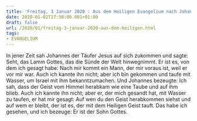 ```yaml
---
title: 'Freitag, 3 Januar 2020 : Aus dem Heiligen Evangelium nach Johannes - Joh 1,29-34.'
date: 2020-01-02T17:58:00.001+01:00
draft: false
url: /2020/01/freitag-3-januar-2020-aus-dem-heiligen.html
tags: 
- EVANGELIUM
---
```


In jener Zeit sah Johannes der Täufer Jesus auf sich zukommen und sagte: Seht, das Lamm Gottes, das die Sünde der Welt hinwegnimmt. Er ist es, von dem ich gesagt habe: Nach mir kommt ein Mann, der mir voraus ist, weil er vor mir war. Auch ich kannte ihn nicht; aber ich bin gekommen und taufe mit Wasser, um Israel mit ihm bekanntzumachen. Und Johannes bezeugte: Ich sah, dass der Geist vom Himmel herabkam wie eine Taube und auf ihm blieb. Auch ich kannte ihn nicht; aber er, der mich gesandt hat, mit Wasser zu taufen, er hat mir gesagt: Auf wen du den Geist herabkommen siehst und auf wem er bleibt, der ist es, der mit dem Heiligen Geist tauft. Das habe ich gesehen, und ich bezeuge: Er ist der Sohn Gottes.